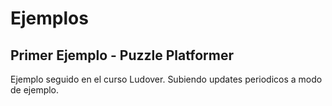 # Ejemplos

## Primer Ejemplo - Puzzle Platformer

Ejemplo seguido en el curso Ludover. Subiendo updates periodicos a modo de ejemplo.
